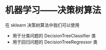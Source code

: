 # 机器学习——决策树算法

在 sklearn 决策树算法中我们可以使用

* 用于分类问题的 DecisionTreeClassifier 类
* 用于回归问题的 DecisionTreeRegressor 类





